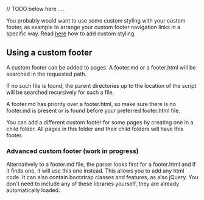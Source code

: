 // TODO below here
....

You probably would want to use some custom styling with your custom footer, as example to arrange 
your custom footer navigation links in a specific way. Read [here](custom-styles.md) how to add custom styling.





## Using a custom footer

A custom footer can be added to pages. A footer.md or a footer.html will be searched in the requested path.

If no such file is found, the parent directories up to the location of the script will be searched recursively for such
a file.

A footer.md has priority over a footer.html, so make sure there is no footer.md is present or is found before your
preferred footer.html file.

You can add a different custom footer for some pages by creating one in a child folder. All pages in this folder and
their child folders will have this footer.




### Advanced custom footer (work in progress)

Alternatively to a footer.md file, the parser looks first for a footer.html and if it finds one, it will use this one
instead. This allows you to add any html code. It can also contain bootstrap classes and features, as also jQuery.
You don't need to include any of these libraries yourself, they are already automatically loaded.


